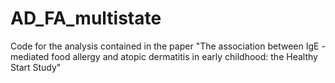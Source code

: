 # AD_FA_multistate
Code for the analysis contained in the paper "The association between IgE - mediated food allergy and atopic dermatitis in early childhood: the Healthy Start Study"
